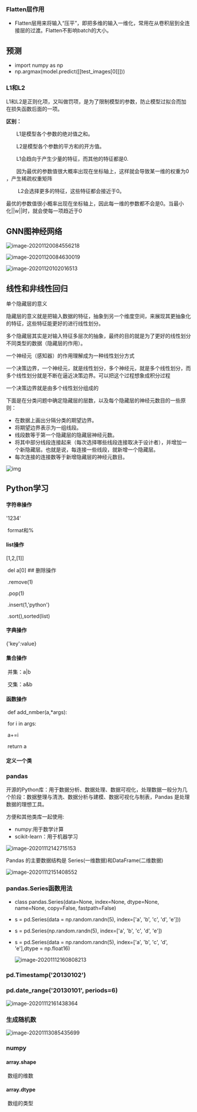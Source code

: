 

### Flatten层作用

- Flatten层用来将输入“压平”，即把多维的输入一维化，常用在从卷积层到全连接层的过渡。Flatten不影响batch的大小。

## 预测

- import numpy as np
- np.argmax(model.predict([[test_images[0]]]))

### L1和L2

L1和L2是正则化项，又叫做罚项，是为了限制模型的参数，防止模型过拟合而加在损失函数后面的一项。

**区别：**

　　L1是模型各个参数的绝对值之和。

　　L2是模型各个参数的平方和的开方值。

　　L1会趋向于产生少量的特征，而其他的特征都是0.

　　因为最优的参数值很大概率出现在坐标轴上，这样就会导致某一维的权重为0 ，产生稀疏权重矩阵

　　 L2会选择更多的特征，这些特征都会接近于0。  

​    	 最优的参数值很小概率出现在坐标轴上，因此每一维的参数都不会是0。当最小化||w||时，就会使每一项趋近于0

## GNN图神经网络

![image-20201120084556218](C:\Users\15975\AppData\Roaming\Typora\typora-user-images\image-20201120084556218.png)

![image-20201120084630019](C:\Users\15975\AppData\Roaming\Typora\typora-user-images\image-20201120084630019.png)

![image-20201120102016513](C:\Users\15975\AppData\Roaming\Typora\typora-user-images\image-20201120102016513.png)



## 线性和非线性回归

单个隐藏层的意义

隐藏层的意义就是把输入数据的特征，抽象到另一个维度空间，来展现其更抽象化的特征，这些特征能更好的进行线性划分。

多个隐藏层其实是对输入特征多层次的抽象，最终的目的就是为了更好的线性划分不同类型的数据（隐藏层的作用）。

一个神经元（感知器）的作用理解成为一种线性划分方式

一个决策边界，一个神经元，就是线性划分，多个神经元，就是多个线性划分，而多个线性划分就是不断在逼近决策边界。可以把这个过程想象成积分过程

一个决策边界就是由多个线性划分组成的

下面是在分类问题中确定隐藏层的层数，以及每个隐藏层的神经元数目的一些原则：

- 在数据上画出分隔分类的期望边界。
- 将期望边界表示为一组线段。
- 线段数等于第一个隐藏层的隐藏层神经元数。
- 将其中部分线段连接起来（每次选择哪些线段连接取决于设计者），并增加一个新隐藏层。也就是说，每连接一些线段，就新增一个隐藏层。
- 每次连接的连接数等于新增隐藏层的神经元数目。

![img](https://pic1.zhimg.com/80/v2-0dcdbc8f42e787634dcf812a5e9df0d8_720w.jpg)



## Python学习

#### 字符串操作

'1234'

​	format和%

#### list操作

[1,2,[1]]

​	del a[0] ## 删除操作

​	.remove(1)

​	.pop(1)

​	.insert(1,'python')

​	.sort(),sorted(list)

#### 字典操作

 {'key':value}

#### 集合操作

​	并集：a|b

​	交集：a&b

#### 函数操作

​	def add_nmber(a,*args):

​		for i in args:

​			a+=i

​		return a		

#### 定义一个类









### pandas

​	开源的Python库：用于数据分析、数据处理、数据可视化，处理数据一般分为几个阶段：数据整理与清洗、数据分析与建模、数据可视化与制表，Pandas 是处理数据的理想工具。

方便和其他类库一起使用:

- numpy:用于数学计算
- scikit-learn：用于机器学习

![image-20201112142715153](C:\Users\15975\AppData\Roaming\Typora\typora-user-images\image-20201112142715153.png)

Pandas 的主要数据结构是 Series(一维数据)和DataFrame(二维数据)

![image-20201112151408552](C:\Users\15975\AppData\Roaming\Typora\typora-user-images\image-20201112151408552.png)

### pandas.Series函数用法

- class pandas.Series(data=None, index=None, dtype=None, name=None, copy=False, fastpath=False)

- s = pd.Series(data = np.random.randn(5), index=['a', 'b', 'c', 'd', 'e']))

- s = pd.Series(np.random.randn(5), index=['a', 'b', 'c', 'd', 'e'])

- s = pd.Series(data = np.random.randn(5), index=['a', 'b', 'c', 'd', 'e'],dtype = np.float16)

  ![image-20201112160808213](C:\Users\15975\AppData\Roaming\Typora\typora-user-images\image-20201112160808213.png)

### pd.Timestamp('20130102')

### pd.date_range('20130101', periods=6)



![image-20201112161438364](C:\Users\15975\AppData\Roaming\Typora\typora-user-images\image-20201112161438364.png)

### 生成随机数

![image-20201113085435699](C:\Users\15975\AppData\Roaming\Typora\typora-user-images\image-20201113085435699.png)

### numpy

#### array.shape

​	数组的维数

#### array.dtype

​	数组的类型

​	 